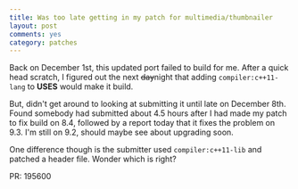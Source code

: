 ```yaml
---
title: Was too late getting in my patch for multimedia/thumbnailer
layout: post
comments: yes
category: patches
---
```


Back on December 1st, this updated port failed to build for me.  After a quick head scratch, I figured out the next
~~day~~night that adding `compiler:c++11-lang` to **USES** would make it build.

But, didn't get around to looking at submitting it until late on December 8th.  Found somebody had submitted about 4.5
hours after I had made my patch to fix build on 8.4, followed by a report today that it fixes the problem on 9.3.  I'm still
on 9.2, should maybe see about upgrading soon.

One difference though is the submitter used `compiler:c++11-lib` and patched a header file.  Wonder which is right?

PR: 195600
